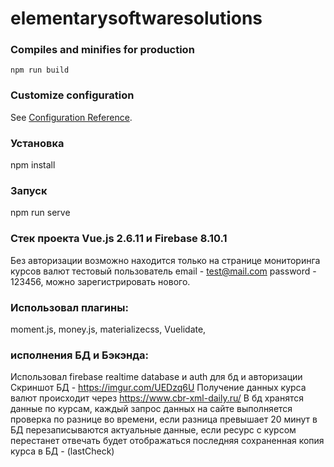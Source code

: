 # elementarysoftwaresolutions


### Compiles and minifies for production
```
npm run build
```

### Customize configuration
See [Configuration Reference](https://cli.vuejs.org/config/).

### Установка
npm install

### Запуск

npm run serve

### Стек проекта Vue.js 2.6.11 и Firebase 8.10.1
Без авторизации возможно находится только на странице мониторинга курсов валют
тестовый пользователь email - test@mail.com password - 123456, можно 
зарегистрировать нового.

### Использовал плагины:
moment.js,
money.js,
materializecss,
Vuelidate,

### исполнения БД и Бэкэнда:
Использовал firebase realtime database и auth для бд и авторизации
Скриншот БД - https://imgur.com/UEDzq6U
Получение данных курса валют происходит через https://www.cbr-xml-daily.ru/
В бд хранятся данные по курсам, каждый запрос данных на сайте выполняется проверка
по разнице во времени, если разница превышает 20 минут в БД перезаписываются актуальные
данные, если ресурс с курсом перестанет отвечать будет отображаться последняя 
сохраненная копия курса в БД - (lastCheck)
